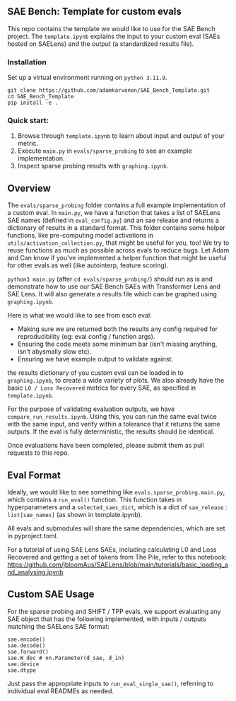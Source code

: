 ## SAE Bench: Template for custom evals

This repo contains the template we would like to use for the SAE Bench project. The `template.ipynb` explains the input to your custom eval (SAEs hosted on SAELens) and the output (a standardized results file).

### Installation
Set up a virtual environment running on `python 3.11.9`.
```
git clone https://github.com/adamkarvonen/SAE_Bench_Template.git
cd SAE_Bench_Template
pip install -e .
```

### Quick start:

1. Browse through `template.ipynb` to learn about input and output of your metric.
2. Execute `main.py` in `evals/sparse_probing` to see an example implementation.
3. Inspect sparse probing results with `graphing.ipynb`.

## Overview

The `evals/sparse_probing` folder contains a full example implementation of a custom eval. In `main.py`, we have a function that takes a list of SAELens SAE names (defined in `eval_config.py`) and an sae release and returns a dictionary of results in a standard format. This folder contains some helper functions, like pre-computing model activations in `utils/activation_collection.py`, that might be useful for you, too! We try to reuse functions as much as possible across evals to reduce bugs. Let Adam and Can know if you've implemented a helper function that might be useful for other evals as well (like autointerp, feature scoring). 

`python3 main.py` (after `cd evals/sparse_probing/`) should run as is and demonstrate how to use our SAE Bench SAEs with Transformer Lens and SAE Lens. It will also generate a results file which can be graphed using `graphing.ipynb`.

Here is what we would like to see from each eval:

- Making sure we are returned both the results any config required for reproducibility (eg: eval config / function args).
- Ensuring the code meets some minimum bar (isn't missing anything, isn't abysmally slow etc).
- Ensuring we have example output to validate against.

the results dictionary of you custom eval can be loaded in to `graphing.ipynb`, to create a wide variety of plots. We also already have the basic `L0 / Loss Recovered` metrics for every SAE, as specified in `template.ipynb`.

For the purpose of validating evaluation outputs, we have `compare_run_results.ipynb`. Using this, you can run the same eval twice with the same input, and verify within a tolerance that it returns the same outputs. If the eval is fully deterministic, the results should be identical.

Once evaluations have been completed, please submit them as pull requests to this repo.

## Eval Format

Ideally, we would like to see something like `evals.sparse_probing.main.py`, which contains a `run_eval()` function. This function takes in hyperparameters and a `selected_saes_dict`, which is a dict of `sae_release` : `list[sae_names]` (as shown in template.ipynb).

All evals and submodules will share the same dependencies, which are set in pyproject.toml.

For a tutorial of using SAE Lens SAEs, including calculating L0 and Loss Recovered and getting a set of tokens from The Pile, refer to this notebook: https://github.com/jbloomAus/SAELens/blob/main/tutorials/basic_loading_and_analysing.ipynb

## Custom SAE Usage

For the sparse probing and SHIFT / TPP evals, we support evaluating any SAE object that has the following implemented, with inputs / outputs matching the SAELens SAE format:

```
sae.encode()
sae.decode()
sae.forward()
sae.W_dec # nn.Parameter(d_sae, d_in)
sae.device
sae.dtype
```

Just pass the appropriate inputs to `run_eval_single_sae()`, referring to individual eval READMEs as needed.